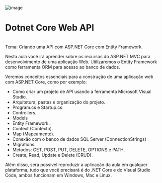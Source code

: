 
![image](https://upload.wikimedia.org/wikipedia/commons/thumb/e/ee/.NET_Core_Logo.svg/220px-.NET_Core_Logo.svg.png)
# Dotnet Core Web API

<br />
Tema: Criando uma API com ASP.NET Core com Entity Framework.

Nesta aula você irá aprender sobre os recursos do ASP.NET MVC para desenvolvimento de uma aplicação Web. Utilizaremos o Entity Framework como ferramenta ORM para acesso ao banco de dados. 

Veremos conceitos essenciais para a construção de uma aplicação web com ASP.NET Core, como por exemplo:
   - Como criar um projeto de API usando a ferramenta Microsoft Visual Studio.
   - Arquitetura, pastas e organização do projeto.
   - Program.cs e Startup.cs.
   - Controllers.
   - Models
   - Entity Framework.
   - Context (Contexto).
   - Map (Mapeamento).
   - Conexão com o banco de dados SQL Server (ConnectionStrings)
   - Migrations.
   - Metodos: GET, POST, PUT, DELETE, OPTIONS e PATH.
   - Create, Read, Update e Delete (CRUD).

Além disso, será possível reproduzir a aplicação da aula em qualquer plataforma, tudo que você precisará é do .NET Core e do Visual Studio Code, ambos funcionam em Windows, Mac e Linux.
